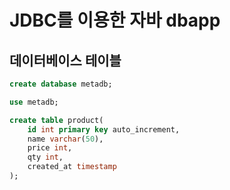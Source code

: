 # JDBC를 이용한 자바 dbapp

## 데이터베이스 테이블
```sql
create database metadb;

use metadb;

create table product(
	id int primary key auto_increment,
    name varchar(50),
    price int,
    qty int,
    created_at timestamp
);
```